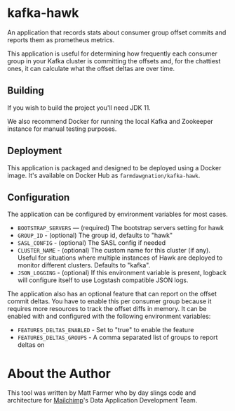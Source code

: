 # kafka-hawk

An application that records stats about consumer group offset commits and
reports them as prometheus metrics.

This application is useful for determining how frequently each consumer group
in your Kafka cluster is committing the offsets and, for the chattiest ones,
it can calculate what the offset deltas are over time.

## Building

If you wish to build the project you'll need JDK 11.

We also recommend Docker for running the local Kafka and Zookeeper instance
for manual testing purposes.

## Deployment

This application is packaged and designed to be deployed using a Docker image.
It's available on Docker Hub as `farmdawgnation/kafka-hawk`.

## Configuration

The application can be configured by environment variables for most cases.

* `BOOTSTRAP_SERVERS` — (required) The bootstrap servers setting for hawk
* `GROUP_ID` - (optional) The group id, defaults to "hawk"
* `SASL_CONFIG` - (optional) The SASL config if needed
* `CLUSTER_NAME` - (optional) The custom name for this cluster (if any).
  Useful for situations where multiple instances of Hawk are deployed to
  monitor different clusters. Defaults to "kafka".
* `JSON_LOGGING` - (optional) If this environment variable is present, logback
  will configure itself to use Logstash compatible JSON logs.

The application also has an optional feature that can report on the offset
commit deltas. You have to enable this per consumer group because it requires
more resources to track the offset diffs in memory. It can be enabled with
and configured with the following environment variables:

* `FEATURES_DELTAS_ENABLED` - Set to "true" to enable the feature
* `FEATURES_DELTAS_GROUPS` - A comma separated list of groups to report deltas on

# About the Author

This tool was written by Matt Farmer who by day slings code and architecture
for [Mailchimp](https://mailchimp.com)'s Data Application Development Team.
